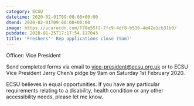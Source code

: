 ```yaml
---
category: ECSU
datetime: 2020-02-01T09:00:00+00:00
dtend: 2020-02-01T09:00:00+00:00
image: https://ucarecdn.com/f70e55f2-7fc9-4df8-b536-4e42e1cb31b0/
pubdate: 2020-01-25T17:17:54.117043
title: 'Freshers'' Rep applications close (9am)'
---
```

Officer: Vice President

Send completed forms via email to vice-president@ecsu.org.uk or to ECSU Vice President Jerry Chen’s pidge by 9am on Saturday 1st February 2020.

ECSU believes in equal opportunities. If you have any particular requirements relating to a disability, health condition or any other accessibility needs, please let me know.

